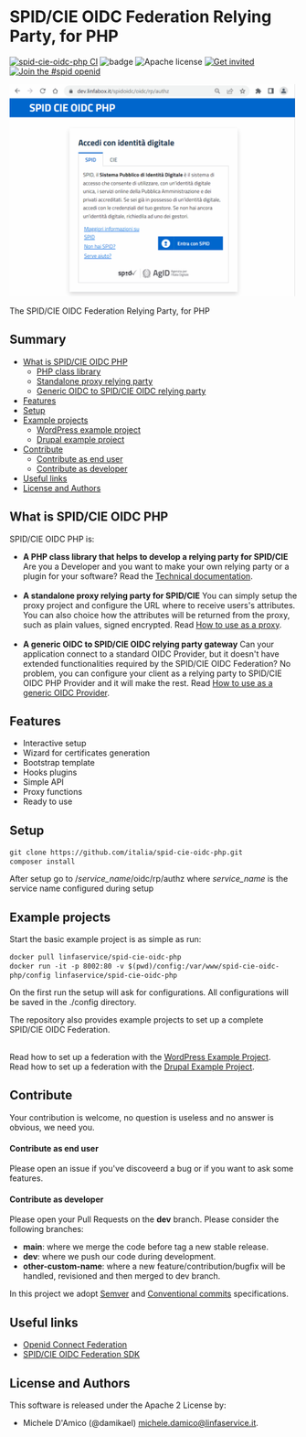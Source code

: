 # SPID/CIE OIDC Federation Relying Party, for PHP

[![spid-cie-oidc-php CI](https://github.com/italia/spid-cie-oidc-php/workflows/Setup%20Check%20CI/badge.svg)](https://github.com/italia/spid-cie-oidc-php/workflows/Setup%20Check%20CI/badge.svg)
![badge](https://img.shields.io/endpoint?url=https://gist.githubusercontent.com/damikael/f6982180cd9872afb7975f38524cc177/raw/spid-cie-oidc-php-dynamic-code-coverage-badge.json)
![Apache license](https://img.shields.io/badge/license-Apache%202-blue.svg)
[![Get invited](https://slack.developers.italia.it/badge.svg)](https://slack.developers.italia.it/)
[![Join the #spid openid](https://img.shields.io/badge/Slack%20channel-%23spid%20openid-blue.svg)](https://developersitalia.slack.com/archives/C7E85ED1N/)


<img src="doc/spid-cie-oidc-php.gif" width="500" />

The SPID/CIE OIDC Federation Relying Party, for PHP

## Summary

* [What is SPID/CIE OIDC PHP](#what-is)
    * [PHP class library](https://italia.github.io/spid-cie-oidc-php/doc/phpdoc/)
    * [Standalone proxy relying party](doc/howto-proxy/README.md)
    * [Generic OIDC to SPID/CIE OIDC relying party](doc/howto-gateway/README.md)
* [Features](#features)
* [Setup](#setup)
* [Example projects](#example-projects)
    * [WordPress example project](doc/example-wordpress/README.md)
    * [Drupal example project](doc/example-drupal/README.md)
* [Contribute](#contribute)
    * [Contribute as end user](#contribute-as-end-user)
    * [Contribute as developer](#contribute-as-developer)
* [Useful links](#useful-links)
* [License and Authors](#license-and-authors)

## What is SPID/CIE OIDC PHP
SPID/CIE OIDC PHP is:
 - **A PHP class library that helps to develop a relying party for SPID/CIE**
   Are you a Developer and you want to make your own relying party or a plugin for your software? 
   Read the [Technical documentation](https://italia.github.io/spid-cie-oidc-php/doc/phpdoc/).<br/><br/>
 - **A standalone proxy relying party for SPID/CIE**
   You can simply setup the proxy project and configure the URL where to receive users's attributes. You can also choice how the attributes will be returned from the proxy, such as plain values, signed encrypted.
   Read [How to use as a proxy](doc/howto-proxy/README.md).<br/><br/>
 - **A generic OIDC to SPID/CIE OIDC relying party gateway**
   Can your application connect to a standard OIDC Provider, but it doesn't have extended functionalities required by the SPID/CIE OIDC Federation? No problem, you can configure your client as a relying party to SPID/CIE OIDC PHP Provider and it will make the rest.
   Read [How to use as a generic OIDC Provider](doc/howto-gateway/README.md).

## Features

- Interactive setup
- Wizard for certificates generation
- Bootstrap template
- Hooks plugins
- Simple API
- Proxy functions
- Ready to use

## Setup

```
git clone https://github.com/italia/spid-cie-oidc-php.git
composer install
```
After setup go to /<i>service_name</i>/oidc/rp/authz
where <i>service_name</i> is the service name configured during setup

## Example projects

Start the basic example project is as simple as run:
```
docker pull linfaservice/spid-cie-oidc-php
docker run -it -p 8002:80 -v $(pwd)/config:/var/www/spid-cie-oidc-php/config linfaservice/spid-cie-oidc-php
```
On the first run the setup will ask for configurations.
All configurations will be saved in the ./config directory.

The repository also provides example projects to set up a complete SPID/CIE OIDC Federation.<br/><br/>

Read how to set up a federation with the [WordPress Example Project](doc/example-wordpress/README.md).<br/>
Read how to set up a federation with the [Drupal Example Project](doc/example-drupal/README.md).


## Contribute

Your contribution is welcome, no question is useless and no answer is obvious, we need you.

#### Contribute as end user

Please open an issue if you've discoveerd a bug or if you want to ask some features.

#### Contribute as developer

Please open your Pull Requests on the __dev__ branch. 
Please consider the following branches:

 - __main__: where we merge the code before tag a new stable release.
 - __dev__: where we push our code during development.
 - __other-custom-name__: where a new feature/contribution/bugfix will be handled, revisioned and then merged to dev branch.

In this project we adopt [Semver](https://semver.org/lang/it/) and
[Conventional commits](https://www.conventionalcommits.org/en/v1.0.0/) specifications.


## Useful links

* [Openid Connect Federation](https://openid.net/specs/openid-connect-federation-1_0.html)
* [SPID/CIE OIDC Federation SDK](https://github.com/italia/spid-cie-oidc-django)


## License and Authors

This software is released under the Apache 2 License by:

- Michele D'Amico (@damikael) <michele.damico@linfaservice.it>.
